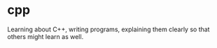 # cpp
Learning about C++, writing programs, explaining them clearly so that others might learn as well.
